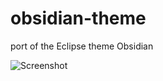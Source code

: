 obsidian-theme
==============

port of the Eclipse theme Obsidian

![Screenshot](https://github.com/mswift42/obsidian-theme/raw/master/Screenshot.png)
